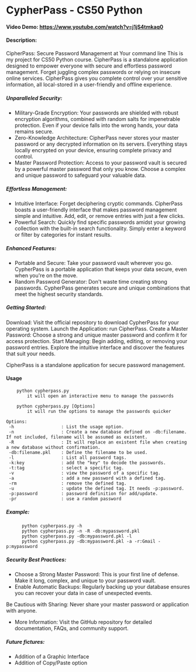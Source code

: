 # CypherPass - CS50 Python
#### Video Demo: https://www.youtube.com/watch?v=j1jS4tmkaq0
#### Description:
CipherPass: Secure Password Management at Your command line
This is my project for CS50 Python course. CipherPass is a standalone application designed to empower everyone with secure and effortless password management. Forget juggling complex passwords or relying on insecure online services. CipherPass gives you complete control over your sensitive information, all local-stored in a user-friendly and offline experience.

##### Unparalleled Security:
- Military-Grade Encryption: Your passwords are shielded with robust encryption algorithms, combined with random salts for impenetrable protection. Even if your device falls into the wrong hands, your data remains secure.
- Zero-Knowledge Architecture: CipherPass never stores your master password or any decrypted information on its servers. Everything stays locally encrypted on your device, ensuring complete privacy and control.
- Master Password Protection: Access to your password vault is secured by a powerful master password that only you know. Choose a complex and unique password to safeguard your valuable data.

##### Effortless Management:
- Intuitive Interface: Forget deciphering cryptic commands. CipherPass boasts a user-friendly interface that makes password management simple and intuitive. Add, edit, or remove entries with just a few clicks.
- Powerful Search: Quickly find specific passwords amidst your growing collection with the built-in search functionality. Simply enter a keyword or filter by categories for instant results.

##### Enhanced Features:
- Portable and Secure: Take your password vault wherever you go. CypherPass is a portable application that keeps your data secure, even when you're on the move.
- Random Password Generator: Don't waste time creating strong passwords. CypherPass generates secure and unique combinations that meet the highest security standards.

##### Getting Started:
Download: Visit the official repository to download CypherPass for your operating system.
Launch the Application: run CipherPass.
Create a Master Password: Choose a strong and unique master password and confirm it for access protection.
Start Managing: Begin adding, editing, or removing your password entries. Explore the intuitive interface and discover the features that suit your needs.

CipherPass is a standalone application for secure password management.

#### Usage
        python cypherpass.py
            it will open an interactive menu to manage the passwords

        python cypherpass.py [Options]
            it will run the options to manage the passwords quicker

    Options:
     -h                  : List the usage option.
     -n                  : Create a new database defined on -db:filename. If not included, filename will be assumed as existent.
     -R                  : It will replace an existent file when creating a new database without confirmation.
     -db:filename.pkl    : Define the filename to be used.
     -l                  : List all password tags.
     -k:key              : add the "key" to decode the passwords.
     -t:tag              : select a specific tag.
     -v                  : view the password of a specific tag.
     -a                  : add a new password with a defined tag.
     -rm                 : remove the defined tag.
     -u                  : update the defined tag. It needs -p:password.
     -p:password         : password definition for add/update.
     -pr                 : use a random password

##### Example:
          python cypherpass.py -h
          python cypherpass.py -n -R -db:mypassword.pkl
          python cypherpass.py -db:mypassword.pkl -l
          python cypherpass.py -db:mypassword.pkl -a -r:Gmail -p:mypassword


##### Security Best Practices:
- Choose a Strong Master Password: This is your first line of defense. Make it long, complex, and unique to your password vault.
- Enable Automatic Backups: Regularly backing up your database ensures you can recover your data in case of unexpected events.

Be Cautious with Sharing: Never share your master password or application with anyone.

- More Information:
Visit the GitHub repository for detailed documentation, FAQs, and community support.

##### Future fictures:
- Addition of a Graphic Interface
- Addition of Copy/Paste option
